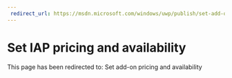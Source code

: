```yaml
---
 redirect_url: https://msdn.microsoft.com/windows/uwp/publish/set-add-on-pricing-and-availability
---
```


# Set IAP pricing and availability

This page has been redirected to: Set add-on pricing and availability